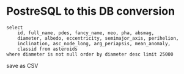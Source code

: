 # PostreSQL to this DB conversion
```
select 
	id, full_name, pdes, fancy_name, neo, pha, absmag,
	diameter, albedo, eccentricity, semimajor_axis, perihelion,
	inclination, asc_node_long, arg_periapsis, mean_anomaly,
	classid from asteroids 
where diameter is not null order by diameter desc limit 25000
```
save as CSV